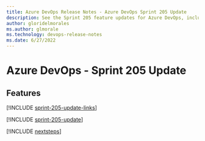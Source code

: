 ```yaml
---
title: Azure DevOps Release Notes - Azure DevOps Sprint 205 Update
description: See the Sprint 205 feature updates for Azure DevOps, including next steps.
author: gloridelmorales
ms.author: glmorale
ms.technology: devops-release-notes
ms.date: 6/27/2022
---
```


# Azure DevOps - Sprint 205 Update

## Features

[!INCLUDE [sprint-205-update-links](../includes/general/sprint-205-update-links.md)]

[!INCLUDE [sprint-205-update](../includes/general/sprint-205-update.md)]

[!INCLUDE [nextsteps](../includes/nextsteps.md)]